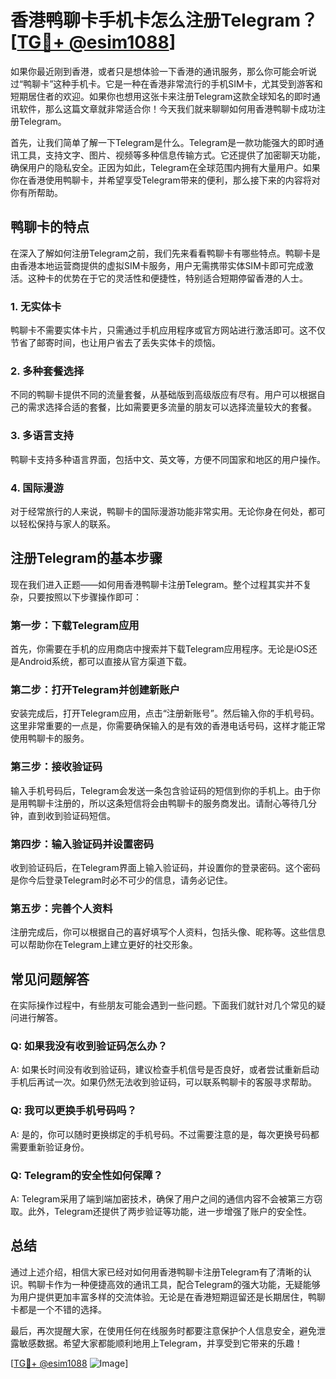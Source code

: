 # 香港鸭聊卡手机卡怎么注册Telegram？[[TG💪+ @esim1088](https://t.me/s/esim1088)]

如果你最近刚到香港，或者只是想体验一下香港的通讯服务，那么你可能会听说过“鸭聊卡”这种手机卡。它是一种在香港非常流行的手机SIM卡，尤其受到游客和短期居住者的欢迎。如果你也想用这张卡来注册Telegram这款全球知名的即时通讯软件，那么这篇文章就非常适合你！今天我们就来聊聊如何用香港鸭聊卡成功注册Telegram。

首先，让我们简单了解一下Telegram是什么。Telegram是一款功能强大的即时通讯工具，支持文字、图片、视频等多种信息传输方式。它还提供了加密聊天功能，确保用户的隐私安全。正因为如此，Telegram在全球范围内拥有大量用户。如果你在香港使用鸭聊卡，并希望享受Telegram带来的便利，那么接下来的内容将对你有所帮助。

## 鸭聊卡的特点

在深入了解如何注册Telegram之前，我们先来看看鸭聊卡有哪些特点。鸭聊卡是由香港本地运营商提供的虚拟SIM卡服务，用户无需携带实体SIM卡即可完成激活。这种卡的优势在于它的灵活性和便捷性，特别适合短期停留香港的人士。

### 1. **无实体卡**
   鸭聊卡不需要实体卡片，只需通过手机应用程序或官方网站进行激活即可。这不仅节省了邮寄时间，也让用户省去了丢失实体卡的烦恼。

### 2. **多种套餐选择**
   不同的鸭聊卡提供不同的流量套餐，从基础版到高级版应有尽有。用户可以根据自己的需求选择合适的套餐，比如需要更多流量的朋友可以选择流量较大的套餐。

### 3. **多语言支持**
   鸭聊卡支持多种语言界面，包括中文、英文等，方便不同国家和地区的用户操作。

### 4. **国际漫游**
   对于经常旅行的人来说，鸭聊卡的国际漫游功能非常实用。无论你身在何处，都可以轻松保持与家人的联系。

## 注册Telegram的基本步骤

现在我们进入正题——如何用香港鸭聊卡注册Telegram。整个过程其实并不复杂，只要按照以下步骤操作即可：

### 第一步：下载Telegram应用
   首先，你需要在手机的应用商店中搜索并下载Telegram应用程序。无论是iOS还是Android系统，都可以直接从官方渠道下载。

### 第二步：打开Telegram并创建新账户
   安装完成后，打开Telegram应用，点击“注册新账号”。然后输入你的手机号码。这里非常重要的一点是，你需要确保输入的是有效的香港电话号码，这样才能正常使用鸭聊卡的服务。

### 第三步：接收验证码
   输入手机号码后，Telegram会发送一条包含验证码的短信到你的手机上。由于你是用鸭聊卡注册的，所以这条短信将会由鸭聊卡的服务商发出。请耐心等待几分钟，直到收到验证码短信。

### 第四步：输入验证码并设置密码
   收到验证码后，在Telegram界面上输入验证码，并设置你的登录密码。这个密码是你今后登录Telegram时必不可少的信息，请务必记住。

### 第五步：完善个人资料
   注册完成后，你可以根据自己的喜好填写个人资料，包括头像、昵称等。这些信息可以帮助你在Telegram上建立更好的社交形象。

## 常见问题解答

在实际操作过程中，有些朋友可能会遇到一些问题。下面我们就针对几个常见的疑问进行解答。

### Q: 如果我没有收到验证码怎么办？
A: 如果长时间没有收到验证码，建议检查手机信号是否良好，或者尝试重新启动手机后再试一次。如果仍然无法收到验证码，可以联系鸭聊卡的客服寻求帮助。

### Q: 我可以更换手机号码吗？
A: 是的，你可以随时更换绑定的手机号码。不过需要注意的是，每次更换号码都需要重新验证身份。

### Q: Telegram的安全性如何保障？
A: Telegram采用了端到端加密技术，确保了用户之间的通信内容不会被第三方窃取。此外，Telegram还提供了两步验证等功能，进一步增强了账户的安全性。

## 总结

通过上述介绍，相信大家已经对如何用香港鸭聊卡注册Telegram有了清晰的认识。鸭聊卡作为一种便捷高效的通讯工具，配合Telegram的强大功能，无疑能够为用户提供更加丰富多样的交流体验。无论是在香港短期逗留还是长期居住，鸭聊卡都是一个不错的选择。

最后，再次提醒大家，在使用任何在线服务时都要注意保护个人信息安全，避免泄露敏感数据。希望大家都能顺利地用上Telegram，并享受到它带来的乐趣！

[[TG💪+ @esim1088](https://t.me/s/esim1088) ![Image](https://i.postimg.cc/4NQfJmqS/Snipaste-2025-05-13-00-14-12.png)]